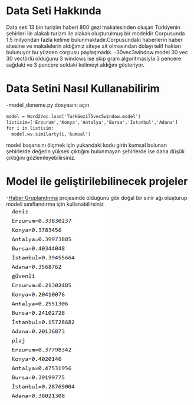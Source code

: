 # Data Seti Hakkında
Data seti 13 bin turizim haberi 800 gezi makalesinden oluşan Türkiyenin şehirleri ile alakalı turizm ile alakalı oluşturulmuş bir modeldir 
Corpusunda 1.5 milyondan fazla kelime bulunmaktadır.Corpusundaki haberlerin haber sitesine ve makalelerin aldığımız siteye ait olmasından dolayı telif hakları bulunuyor bu yüzden corpusu paylaşmadık.
-30vec3window.model 30 vec 30 vectörlü olduğunu 3 windows ise skip gram algoritmasiyla 3 pencere sağdaki ve 3 pencere soldaki kelimeyi aldığını gösteriyor.
# Data Setini Nasıl Kullanabilirim
-model_deneme.py dosyasını açın 

```from gensim.models import Word2Vec
model = Word2Vec.load('TurkGezi75vec5window.model')
listisim=['Erzurum','Konya','Antalya','Bursa','İstanbul','Adana']
for i in listisim:
  model.wv.similarty(i,'kumsal')
  ```
 model başarısını ölçmek için yukarıdaki kodu girin kumsal bulunan şehirlerde değerin yüksek çıktığını bulunmayan şehirlerde ise daha düşük çıktığını gözlemleyebilirsiniz.

# Model ile geliştirilebilinecek projeler 
 -[Haber Gruplandırma](https://github.com/Halil-ibrahim-GUNBULAK/IMAGEPROCESSORS/tree/master/HaberGruplandirmaProgrami) projesinde olduğunu gibi doğal bir sinir ağı oluşturup modeli sınıflandırma için kullanabilirsiniz
<img src="https://github.com/Halil-ibrahim-GUNBULAK/IMAGEPROCESSORS/blob/master/gezi_model/test.png">

